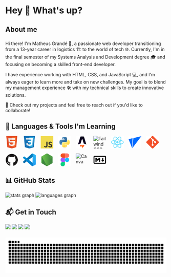 <h1 align="left">Hey 👋 What's up?</h1>

###

<h2 align="left">About me</h2>

###

<p align="left">Hi there! I'm Matheus Grandé 👋, a passionate web developer transitioning from a 13-year career in logistics 🏗️ to the world of tech 🌐. Currently, I'm in the final semester of my Systems Analysis and Development degree 🎓 and focusing on becoming a skilled front-end developer.

I have experience working with HTML, CSS, and JavaScript 💻, and I'm always eager to learn more and take on new challenges. My goal is to blend my management experience 🛠️ with my technical skills to create innovative solutions.

🚀 Check out my projects and feel free to reach out if you'd like to collaborate!</p>

###

<h2 align="left">🚧 Languages & Tools I'm Learning</h2>

<div style="display: flex; gap: 15px; flex-wrap: wrap; align-items: center;">

  <!-- Linguagens -->
  <img align="center" alt="HTML5" height="40" width="40" src="https://raw.githubusercontent.com/devicons/devicon/master/icons/html5/html5-original.svg">
  <img align="center" alt="CSS3" height="40" width="40" src="https://raw.githubusercontent.com/devicons/devicon/master/icons/css3/css3-original.svg">
  <img align="center" alt="JavaScript" height="40" width="40" src="https://raw.githubusercontent.com/devicons/devicon/master/icons/javascript/javascript-original.svg">
  <img align="center" alt="Python" height="40" width="40" src="https://raw.githubusercontent.com/devicons/devicon/master/icons/python/python-original.svg">

  <!-- Frameworks e Libs -->
  <img align="center" alt="Astro" height="40" width="40" src="https://raw.githubusercontent.com/devicons/devicon/master/icons/astro/astro-original.svg">
  <img align="center" alt="TailwindCSS" height="40" width="40" src="https://www.vectorlogo.zone/logos/tailwindcss/tailwindcss-icon.svg">
  <img align="center" alt="React" height="40" width="40" src="https://raw.githubusercontent.com/devicons/devicon/master/icons/react/react-original.svg">
  <img align="center" alt="Vite" height="40" width="40" src="https://raw.githubusercontent.com/devicons/devicon/master/icons/vite/vite-original.svg">

  <!-- Ferramentas -->
  <img align="center" alt="Git" height="40" width="40" src="https://raw.githubusercontent.com/devicons/devicon/master/icons/git/git-original.svg">
  <img align="center" alt="GitHub" height="40" width="40" src="https://raw.githubusercontent.com/devicons/devicon/master/icons/github/github-original.svg">
  <img align="center" alt="VS Code" height="40" width="40" src="https://raw.githubusercontent.com/devicons/devicon/master/icons/vscode/vscode-original.svg">
  <img align="center" alt="Node.js" height="40" width="40" src="https://raw.githubusercontent.com/devicons/devicon/master/icons/nodejs/nodejs-original.svg">

  <!-- Design & UI -->
  <img align="center" alt="Figma" height="40" width="40" src="https://raw.githubusercontent.com/devicons/devicon/master/icons/figma/figma-original.svg">
  <img align="center" alt="Canva" height="40" width="40" src="https://img.shields.io/badge/Canva-00C4CC?style=for-the-badge&logo=Canva&logoColor=white">

  <!-- Outros -->
  <img align="center" alt="Markdown" height="40" width="40" src="https://raw.githubusercontent.com/devicons/devicon/master/icons/markdown/markdown-original.svg">

</div>

###

<h2 align="left">📊 GitHub Stats</h2>

<div align="left">
  <img src="https://github-readme-stats.vercel.app/api?username=grandematheus&hide_title=false&hide_rank=false&show_icons=true&include_all_commits=true&count_private=true&disable_animations=false&theme=radical&locale=en&hide_border=true&order=1" height="170" alt="stats graph"  />
  <img src="https://github-readme-stats.vercel.app/api/top-langs?username=grandematheus&locale=en&hide_title=false&layout=compact&card_width=320&langs_count=5&theme=radical&hide_border=true&order=2" height="170" alt="languages graph"  />
</div>

###

<h2 align="left">📬 Get in Touch</h2>

<div> 
  <a href="https://www.instagram.com/stories/matheusgrande_/" target="_blank"><img src="https://img.shields.io/badge/-Instagram-%23E4405F?style=for-the-badge&logo=instagram&logoColor=white"></a>
  <a href="mailto:matheusgrande91@hotmail.com"><img src="https://img.shields.io/badge/-Outlook-FF0000?style=for-the-badge&logo=microsoft-outlook&logoColor=white"></a>
  <a href="https://www.linkedin.com/in/matheusgrandegoncalves/" target="_blank"><img src="https://img.shields.io/badge/-LinkedIn-%230077B5?style=for-the-badge&logo=linkedin&logoColor=white"></a>
  <a href="https://drive.google.com/file/d/1tgguVOYRCTdGU6ZaHo73vh5K5USJHFS9/view?usp=sharing" target="_blank"><img src="https://img.shields.io/badge/-Currículo-%23FF5722?style=for-the-badge&logo=google-drive&logoColor=white"></a>
</div>

###

<img src="https://raw.githubusercontent.com/grandematheus/grandematheus/output/snake.svg" alt="Snake animation" />

###


